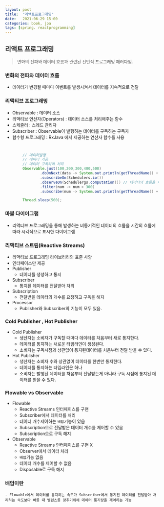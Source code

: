 ```yaml
---
layout: post
title:  "리액트프로그래밍"
date:   2021-06-29 15:00
categories: book, jpa
tags: [spring. reactprogramming]
---
```


## 리액트 프로그래밍
> 변화의 전파와 데이터 흐름과 관련된 선언적 프로그래밍 패러다임.

### 변화의 전파와 데이터 흐름 
- 데이터가 변경될 때마다 이벤트를 발생시켜서 데이터를 지속적으로 전달

### 리액티브 프로그래밍
- Observable : 데이터 소스
- 리액티브 연산자(Operators) : 데이터 소스를 처리해주는 함수
- 스케쥴러 : 스레드 관리자
- Subscriber : Observable이 발행하는 데이터를 구독하는 구독자
- 함수형 프로그래밍 : RxJava 에서 제공하는 연산자 함수를 사용

```java


        // 데이터발행
        // 데이터 가공
        // 데이터 구독하여 처리
        Observable.just(100,200,300,400,500)
                .doOnNext(data -> System.out.println(getThreadName() + " : "  + " #doOnNext() " + data))
                .subscribeOn(Schedulers.io())
                .observeOn(Schedulergs.computation()) // 데이터의 흐름을 처리
                .filter(num -> num > 300)
                .subscribe(num -> System.out.println(getThreadName() + " : result : " + num));

        Thread.sleep(500);

```

### 마블 다이어그램
- 리액티브 프로그래밍을 통해 발생하는 비동기적인 데이터의 흐름을 시간의 흐름에따라 시각적으로 표시한 다이어그램

### 리액티브 스트림(Reactive Streams)
- 리액티브 프로그래밍 라이브러리의 표준 사양
- 인터페이스만 제공
- Publisher
    - 데이터를 생성하고 통지
- Subscriber
    - 통지된 데이터를 전달받아 처리
- Subscription
    - 전달받을 데이터의 개수를 요청하고 구독을 해지
- Processor
    - Publisher와 Subscriber의 기능이 모두 있음.


### Cold Publisher , Hot Publisher
- Cold Publisher
    - 생산자는 소비자가 구독할 때마다 데이터를 처음부터 새로 통지한다.
    - 데이터를 통지하는 새로운 타임라인이 생성된다.
    - 소비자는 구독시점과 상관없이 통지된데이터를 처음부터 전달 받을 수 있다.
- Hot Publisher
    - 생산자는 소비자 수와 상관없이 데이터를 한번만 통지한다.
    - 데이터를 통지하는 타임라인은 하나
    - 소비자는 발행된 데이터를 처음부터 전달받는게 아니라 구독 시점에 통지된 데이터를 받을 수 있다.

###  Flowable vs Observable 
- Flowable
    - Reactive Streams 인터페이스를 구현
    - Subscriber에서 데이터를 처리
    - 데이터 개수제어하는 `배압`기능이 있음
    - Subscription으로 전달받은 데이터 개수를 제어할 수 있음
    - Subscription으로 구독 해지
- Observable
    - Reactive Streams 인터페이스를 구현 X
    - Observer에서 데이터 처리
    - `배압`기능 없음
    - 데이터 개수를 제어할 수 없음
    - Disposable로 구독 해지

### 배압이란
    - Flowable에서 데이터를 통지하는 속도가 Subscriber에서 통지된 데이터를 전달받아 처리하는 속도보다 빠를 때 밸런스를 맞추기위해 데이터 통지량을 제어하는 기능